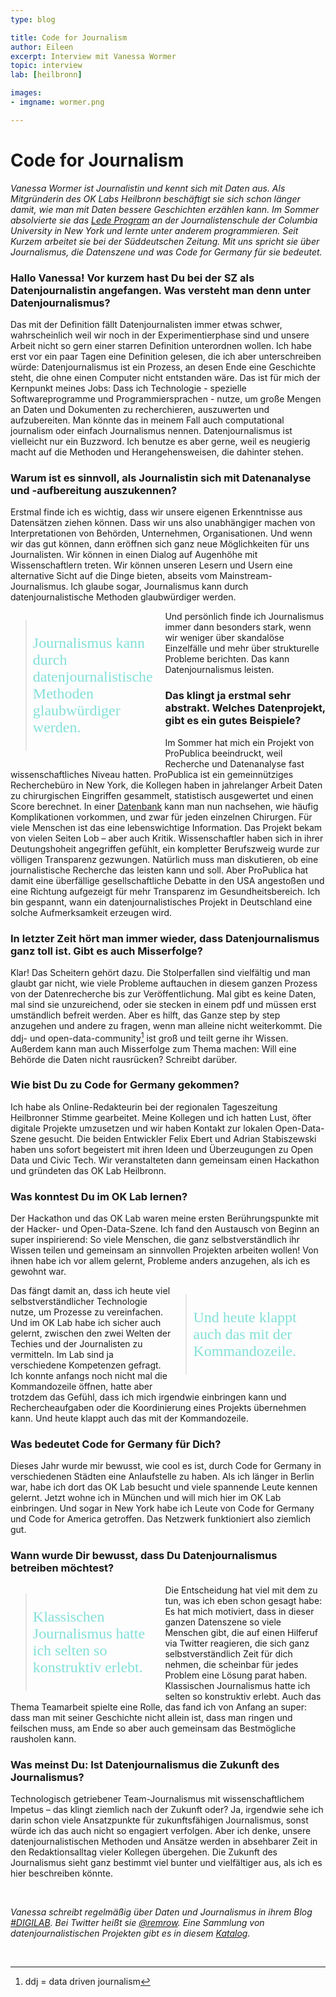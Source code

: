```yaml
---
type: blog

title: Code for Journalism
author: Eileen
excerpt: Interview mit Vanessa Wormer
topic: interview
lab: [heilbronn]

images:
- imgname: wormer.png

---
```


# Code for Journalism

*Vanessa Wormer ist Journalistin und kennt sich mit Daten aus. Als Mitgründerin des
OK Labs Heilbronn beschäftigt sie sich schon länger damit, wie man mit Daten bessere
Geschichten erzählen kann. Im Sommer absolvierte sie das [Lede Program][] an der Journalistenschule der
Columbia University in New York und lernte unter anderem programmieren. Seit Kurzem arbeitet sie bei der Süddeutschen Zeitung. Mit
uns spricht sie über Journalismus, die Datenszene und was Code for Germany für sie bedeutet.*

### Hallo Vanessa! Vor kurzem hast Du bei der SZ als Datenjournalistin angefangen. Was versteht man denn unter Datenjournalismus?

Das mit der Definition fällt Datenjournalisten immer etwas schwer, wahrscheinlich weil wir noch in der Experimentierphase sind und unsere Arbeit nicht so gern einer starren Definition unterordnen wollen. Ich habe erst vor ein paar Tagen eine Definition gelesen, die ich aber unterschreiben würde: Datenjournalismus ist ein Prozess, an desen Ende eine Geschichte steht, die ohne einen Computer nicht entstanden wäre. Das ist für mich der Kernpunkt meines Jobs: Dass ich Technologie - spezielle Softwareprogramme und Programmiersprachen - nutze, um große Mengen an Daten und Dokumenten zu recherchieren, auszuwerten und aufzubereiten. Man könnte das in meinem Fall auch computational journalism oder einfach Journalismus nennen. Datenjournalismus ist vielleicht nur ein Buzzword. Ich benutze es aber gerne, weil es neugierig macht auf die Methoden und Herangehensweisen, die dahinter stehen.


### Warum ist es sinnvoll, als Journalistin sich mit Datenanalyse und -aufbereitung auszukennen?

Erstmal finde ich es wichtig, dass wir unsere eigenen Erkenntnisse aus Datensätzen ziehen können. Dass wir uns also unabhängiger machen von Interpretationen von Behörden, Unternehmen, Organisationen. Und wenn wir das gut können, dann eröffnen sich ganz neue Möglichkeiten für uns Journalisten. Wir können in einen Dialog auf Augenhöhe mit Wissenschaftlern treten. Wir können unseren Lesern und Usern eine alternative Sicht auf die Dinge bieten, abseits vom Mainstream-Journalismus. Ich glaube sogar, Journalismus kann durch datenjournalistische Methoden glaubwürdiger werden.

<blockquote style="width: 40%; float: left; padding: 10px">
  <p><font face="Junction" size="5" color="#82e0d9">Journalismus kann durch datenjournalistische Methoden glaubwürdiger werden.</font></p>
</blockquote>

Und persönlich finde ich Journalismus immer dann besonders stark, wenn wir weniger über skandalöse Einzelfälle und mehr über strukturelle Probleme berichten. Das kann Datenjournalismus leisten.


###  Das klingt ja erstmal sehr abstrakt. Welches Datenprojekt, gibt es ein gutes Beispiele?

Im Sommer hat mich ein Projekt von ProPublica beeindruckt, weil Recherche und Datenanalyse fast wissenschaftliches Niveau hatten. ProPublica ist ein gemeinnütziges Recherchebüro in New York, die Kollegen haben in jahrelanger Arbeit Daten zu chirurgischen Eingriffen gesammelt, statistisch ausgewertet und einen Score berechnet. In einer [Datenbank][] kann man nun nachsehen, wie häufig Komplikationen vorkommen, und zwar für jeden einzelnen Chirurgen. Für viele Menschen ist das eine lebenswichtige Information. Das Projekt bekam von vielen Seiten Lob – aber auch Kritik. Wissenschaftler haben sich in ihrer Deutungshoheit angegriffen gefühlt, ein kompletter Berufszweig wurde zur völligen Transparenz gezwungen. Natürlich muss man diskutieren, ob eine journalistische Recherche das leisten kann und soll. Aber ProPublica hat damit eine überfällige gesellschaftliche Debatte in den USA angestoßen und eine Richtung aufgezeigt für mehr Transparenz im Gesundheitsbereich. Ich bin gespannt, wann ein datenjournalistisches Projekt in Deutschland eine solche Aufmerksamkeit erzeugen wird.


### In letzter Zeit hört man immer wieder, dass Datenjournalismus ganz toll ist. Gibt es auch Misserfolge?

Klar! Das Scheitern gehört dazu. Die Stolperfallen sind vielfältig und man glaubt gar nicht, wie viele Probleme auftauchen in diesem ganzen Prozess von der Datenrecherche bis zur Veröffentlichung. Mal gibt es keine Daten, mal sind sie unzureichend, oder sie stecken in einem pdf und müssen erst umständlich befreit werden. Aber es hilft, das Ganze step by step anzugehen und andere zu fragen, wenn man alleine nicht weiterkommt. Die ddj- und open-data-community[^1] ist groß und teilt gerne ihr Wissen. Außerdem kann man auch Misserfolge zum Thema machen: Will eine Behörde die Daten nicht rausrücken? Schreibt darüber.


### Wie bist Du zu Code for Germany gekommen?

Ich habe als Online-Redakteurin bei der regionalen Tageszeitung Heilbronner Stimme gearbeitet. Meine Kollegen und ich hatten Lust, öfter digitale Projekte umzusetzen und wir haben Kontakt zur lokalen Open-Data-Szene gesucht. Die beiden Entwickler Felix Ebert und Adrian Stabiszewski haben uns sofort begeistert mit ihren Ideen und Überzeugungen zu Open Data und Civic Tech. Wir veranstalteten dann gemeinsam einen Hackathon und gründeten das OK Lab Heilbronn.


### Was konntest Du im OK Lab lernen?

Der Hackathon und das OK Lab waren meine ersten Berührungspunkte mit der Hacker- und Open-Data-Szene. Ich fand den Austausch von Beginn an super inspirierend: So viele Menschen, die ganz selbstverständlich ihr Wissen teilen und gemeinsam an sinnvollen Projekten arbeiten wollen! Von ihnen habe ich vor allem gelernt, Probleme anders anzugehen, als ich es gewohnt war.

<blockquote style="width: 40%; float: right; padding: 10px">
  <p><font face="Junction" size="5" color="#82e0d9">Und heute klappt auch das mit der Kommandozeile.</font></p>
</blockquote>

Das fängt damit an, dass ich heute viel selbstverständlicher Technologie nutze, um Prozesse zu vereinfachen. Und im OK Lab habe ich sicher auch gelernt, zwischen den zwei Welten der Techies und der Journalisten zu vermitteln. Im Lab sind ja verschiedene Kompetenzen gefragt. Ich konnte anfangs noch nicht mal die Kommandozeile öffnen, hatte aber trotzdem das Gefühl, dass ich mich irgendwie einbringen kann und Rechercheaufgaben oder die Koordinierung eines Projekts übernehmen kann. Und heute klappt auch das mit der Kommandozeile.

### Was bedeutet Code for Germany für Dich?

Dieses Jahr wurde mir bewusst, wie cool es ist, durch Code for Germany in verschiedenen Städten eine Anlaufstelle zu haben. Als ich länger in Berlin war, habe ich dort das OK Lab besucht und viele spannende Leute kennen gelernt. Jetzt wohne ich in München und will mich hier im OK Lab einbringen. Und sogar in New York habe ich Leute von Code for Germany und Code for America getroffen. Das Netzwerk funktioniert also ziemlich gut.

### Wann wurde Dir bewusst, dass Du Datenjournalismus betreiben möchtest?

<blockquote style="width: 40%; float: left; padding: 10px">
  <p><font face="Junction" size="5" color="#82e0d9">Klassischen Journalismus hatte ich selten so konstruktiv erlebt.</font></p>
</blockquote>

Die Entscheidung hat viel mit dem zu tun, was ich eben schon gesagt habe: Es hat mich motiviert, dass in dieser ganzen Datenszene so viele Menschen gibt, die auf einen Hilferuf via Twitter reagieren, die sich ganz selbstverständlich Zeit für dich nehmen, die scheinbar für jedes Problem eine Lösung parat haben. Klassischen Journalismus hatte ich selten so konstruktiv erlebt. Auch das Thema Teamarbeit spielte eine Rolle, das fand ich von Anfang an super: dass man mit seiner Geschichte nicht allein ist, dass man ringen und feilschen muss, am Ende so aber auch gemeinsam das Bestmögliche rausholen kann.

### Was meinst Du: Ist Datenjournalismus die Zukunft des Journalismus?

Technologisch getriebener Team-Journalismus mit wissenschaftlichem Impetus – das klingt ziemlich nach der Zukunft oder? Ja, irgendwie sehe ich darin schon viele Ansatzpunkte für zukunftsfähigen Journalismus, sonst würde ich das auch nicht so engagiert verfolgen. Aber ich denke, unsere datenjournalistischen Methoden und Ansätze werden in absehbarer Zeit in den Redaktionsalltag vieler Kollegen übergehen. Die Zukunft des Journalismus sieht ganz bestimmt viel bunter und vielfältiger aus, als ich es hier beschreiben könnte.

<br>

*Vanessa schreibt regelmäßig über Daten und Journalismus in ihrem Blog [#DIGILAB][]. Bei Twitter heißt sie [@remrow][]. Eine Sammlung von datenjournalistischen Projekten gibt es in diesem [Katalog][].*

<br>

[Lede Program]: http://www.ledeprogram.com
[#DIGILAB]: http://hashtagdigilab.tumblr.com/
[Datenbank]: https://projects.propublica.org/surgeons/
[@remrow]: https://twitter.com/remrow
[Katalog]: http://katalog.datenjournalismus.net/#/

[^1]: ddj = data driven journalism
